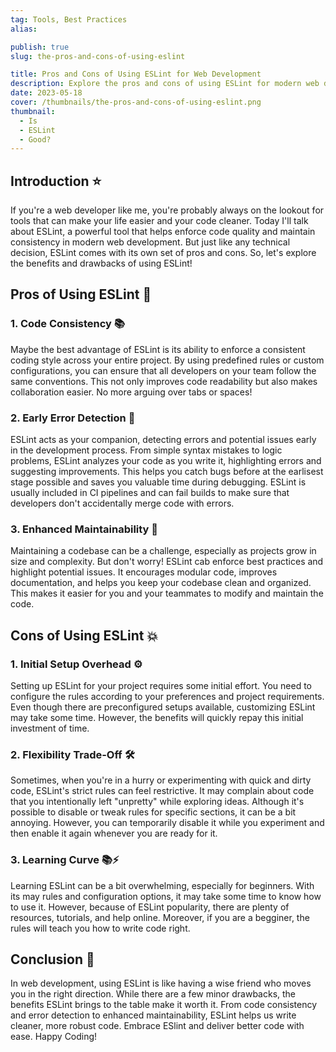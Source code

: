 ```yaml
---
tag: Tools, Best Practices
alias:

publish: true
slug: the-pros-and-cons-of-using-eslint

title: Pros and Cons of Using ESLint for Web Development
description: Explore the pros and cons of using ESLint for modern web development. Learn how it enhances code consistency, detects errors, and improves maintainability.
date: 2023-05-18
cover: /thumbnails/the-pros-and-cons-of-using-eslint.png
thumbnail:
  - Is
  - ESLint
  - Good?
---
```


## Introduction ⭐

If you're a web developer like me, you're probably always on the lookout for tools that can make your life easier and your code cleaner. Today I'll talk about ESLint, a powerful tool that helps enforce code quality and maintain consistency in modern web development. But just like any technical decision, ESLint comes with its own set of pros and cons. So, let's explore the benefits and drawbacks of using ESLint!

## Pros of Using ESLint 🌟

### 1. Code Consistency 📚

Maybe the best advantage of ESLint is its ability to enforce a consistent coding style across your entire project. By using predefined rules or custom configurations, you can ensure that all developers on your team follow the same conventions. This not only improves code readability but also makes collaboration easier. No more arguing over tabs or spaces!

### 2. Early Error Detection 🚦

ESLint acts as your companion, detecting errors and potential issues early in the development process. From simple syntax mistakes to logic problems, ESLint analyzes your code as you write it, highlighting errors and suggesting improvements. This helps you catch bugs before at the earlisest stage possible and saves you valuable time during debugging. ESLint is usually included in CI pipelines and can fail builds to make sure that developers don't accidentally merge code with errors.

### 3. Enhanced Maintainability 🧹

Maintaining a codebase can be a challenge, especially as projects grow in size and complexity. But don't worry! ESLint cab enforce best practices and highlight potential issues. It encourages modular code, improves documentation, and helps you keep your codebase clean and organized. This makes it easier for you and your teammates to modify and maintain the code.

## Cons of Using ESLint 💥

### 1. Initial Setup Overhead ⚙️

Setting up ESLint for your project requires some initial effort. You need to configure the rules according to your preferences and project requirements. Even though there are preconfigured setups available, customizing ESLint may take some time. However, the benefits will quickly repay this initial investment of time.

### 2. Flexibility Trade-Off 🛠️

Sometimes, when you're in a hurry or experimenting with quick and dirty code, ESLint's strict rules can feel restrictive. It may complain about code that you intentionally left "unpretty" while exploring ideas. Although it's possible to disable or tweak rules for specific sections, it can be a bit annoying. However, you can temporarily disable it while you experiment and then enable it again whenever you are ready for it.

### 3. Learning Curve 📚⚡

Learning ESLint can be a bit overwhelming, especially for beginners. With its may rules and configuration options, it may take some time to know how to use it. However, because of ESLint popularity, there are plenty of resources, tutorials, and help online. Moreover, if you are a begginer, the rules will teach you how to write code right.

## Conclusion 🌈

In web development, using ESLint is like having a wise friend who moves you in the right direction. While there are a few minor drawbacks, the benefits ESLint brings to the table make it worth it. From code consistency and error detection to enhanced maintainability, ESLint helps us write cleaner, more robust code. Embrace ESlint and deliver better code with ease. Happy Coding! 